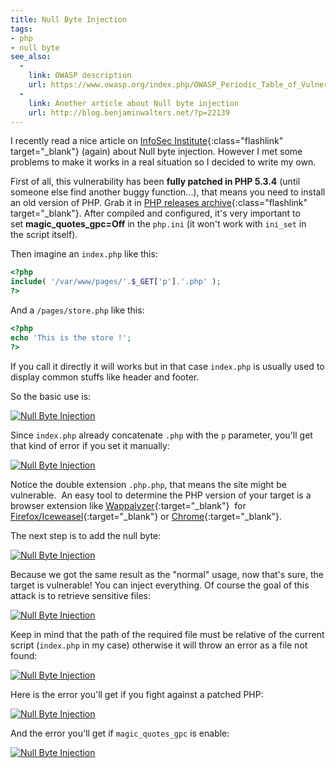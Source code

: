 ```yaml
---
title: Null Byte Injection
tags:
- php
- null byte
see_also:
  -
    link: OWASP description
    url: https://www.owasp.org/index.php/OWASP_Periodic_Table_of_Vulnerabilities_-_Null_Byte_Injection
  -
    link: Another article about Null byte injection
    url: http://blog.benjaminwalters.net/?p=22139
---
```

I recently read a nice article on [InfoSec Institute](http://resources.infosecinstitute.com/null-byte-injection-php/ "Null byte injection"){:class="flashlink" target="_blank"} 
(again) about Null byte injection. 
However I met some problems to make it works in a real situation so I decided to write my own.

First of all, this vulnerability has been **fully patched in PHP 5.3.4** (until someone else find another buggy function...), that means you need to install an old version of PHP. 
Grab it in [PHP releases archive](http://php.net/releases/ "PHP releases"){:class="flashlink" target="_blank"}. 
After compiled and configured, it's very important to set **magic_quotes_gpc=Off** in the `php.ini` (it won't work with `ini_set` in the script itself).

Then imagine an `index.php` like this:

```php
<?php
include( '/var/www/pages/'.$_GET['p'].'.php' );
?>
```

And a `/pages/store.php` like this:

```php
<?php
echo 'This is the store !';
?>
```

If you call it directly it will works but in that case `index.php` is usually used to display common stuffs like header and footer. 
<!--more-->
So the basic use is:

[![Null Byte Injection](/images/null_byte_injection_1.png)](/images/null_byte_injection_1.png)

Since `index.php` already concatenate `.php` with the `p` parameter, you'll get that kind of error if you set it manually:

[![Null Byte Injection](/images/null_byte_injection_2.png)](/images/null_byte_injection_2.png)

Notice the double extension `.php.php`, that means the site might be vulnerable. 
An easy tool to determine the PHP version of your target is a browser extension like [Wappalyzer](https://wappalyzer.com/ "Wappalyzer"){:target="_blank"} 
for [Firefox/Iceweasel](https://addons.mozilla.org/fr/firefox/addon/wappalyzer/ "Wappalyzer for Firefox/Iceweasel"){:target="_blank"} 
or [Chrome](https://chrome.google.com/webstore/detail/wappalyzer/gppongmhjkpfnbhagpmjfkannfbllamg "Wappalyzer for Chrome"){:target="_blank"}.

The next step is to add the null byte:

[![Null Byte Injection](/images/null_byte_injection_3.png)](/images/null_byte_injection_3.png)

Because we got the same result as the "normal" usage, now that's sure, the target is vulnerable! You can inject everything. 
Of course the goal of this attack is to retrieve sensitive files:

[![Null Byte Injection](/images/null_byte_injection_5.png)](/images/null_byte_injection_5.png)

Keep in mind that the path of the required file must be relative of the current script (`index.php` in my case) otherwise it will throw an error as a file not found:

[![Null Byte Injection](/images/null_byte_injection_4.png)](/images/null_byte_injection_4.png)

Here is the error you'll get if you fight against a patched PHP:

[![Null Byte Injection](/images/null_byte_injection_7.png)](/images/null_byte_injection_7.png)

And the error you'll get if `magic_quotes_gpc` is enable:

[![Null Byte Injection](/images/null_byte_injection_6.png)](/images/null_byte_injection_6.png)
